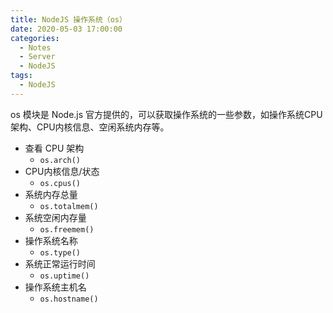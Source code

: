 ```yaml
---
title: NodeJS 操作系统（os）
date: 2020-05-03 17:00:00
categories:
  - Notes
  - Server
  - NodeJS
tags: 
  - NodeJS
---
```


os 模块是 Node.js 官方提供的，可以获取操作系统的一些参数，如操作系统CPU架构、CPU内核信息、空闲系统内存等。

<!-- more -->

- 查看 CPU 架构
	- `os.arch()`
- CPU内核信息/状态
	- `os.cpus()`
- 系统内存总量
	- `os.totalmem()`
- 系统空闲内存量
	- `os.freemem()`
- 操作系统名称
	- `os.type()`
- 系统正常运行时间
	- `os.uptime()`
- 操作系统主机名
	- `os.hostname()`
